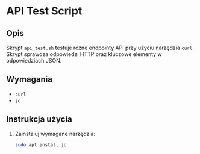 # API Test Script

## Opis

Skrypt `api_test.sh` testuje różne endpointy API przy użyciu narzędzia `curl`. Skrypt sprawdza odpowiedzi HTTP oraz kluczowe elementy w odpowiedziach JSON.

## Wymagania

- `curl`
- `jq`

## Instrukcja użycia

1. Zainstaluj wymagane narzędzia:
   ```bash
   sudo apt install jq
